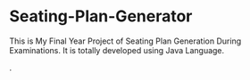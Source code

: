 # Seating-Plan-Generator

This is My Final Year Project of Seating Plan Generation During Examinations. It is totally developed using Java Language.




















































































































































































































































































































































































































































.






































